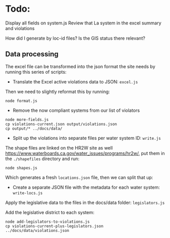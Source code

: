 # Todo:

Display all fields on system.js
Review that La system in the excel summary and violations

How did I generate by loc-id files? Is the GIS status there relevant?



## Data processing

The excel file can be transformed into the json format the site needs by running this series of scripts:

- Translate the Excel active violations data to JSON: ```excel.js```

Then we need to slightly reformat this by running:

```
node format.js
```

- Remove the now compliant systems from our list of violators

```
node more-fields.js
cp violations-current.json output/violations.json
cp output/* ../docs/data/
```

- Split up the violations into separate files per water system ID: ```write.js```

The shape files are linked on the HR2W site as well <a href="https://www.waterboards.ca.gov/water_issues/programs/hr2w/">https://www.waterboards.ca.gov/water_issues/programs/hr2w/</a>, put them in the ```./shapefiles``` directory and run:

```
node shapes.js
```

Which generates a fresh ```locations.json``` file, then we can split that up:

- Create a separate JSON file with the metadata for each water system: ```write-locs.js```

Apply the legislative data to the files in the docs/data folder: ```legislators.js```

Add the legislative district to each system:

```
node add-legislators-to-violations.js
cp violations-current-plus-legislators.json ../docs/data/violations.json
```
<!--
Finding the list of unique legislators for our select menu: ```leg-unique.js```
The list of unique legislators can be dynamically built out of violations.json too
-->
